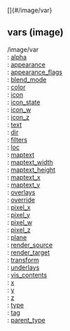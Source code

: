 []{#/image/var}    
## vars (image)    
/image/var    
:   [alpha](/ref/atom/var/alpha)    
:   [appearance](/ref/atom/var/appearance)    
:   [appearance_flags](/ref/atom/var/appearance_flags)    
:   [blend_mode](/ref/atom/var/blend_mode)    
:   [color](/ref/atom/var/color)    
:   [icon](/ref/atom/var/icon)    
:   [icon_state](/ref/atom/var/icon_state)    
:   [icon_w](/ref/atom/var/icon_w)    
:   [icon_z](/ref/atom/var/icon_z)    
:   [text](/ref/atom/var/text)    
:   [dir](/ref/atom/var/dir)    
:   [filters](/ref/atom/var/filters)    
:   [loc](/ref/image/var/loc)    
:   [maptext](/ref/atom/var/maptext)    
:   [maptext_width](/ref/atom/var/maptext_width)    
:   [maptext_height](/ref/atom/var/maptext_height)    
:   [maptext_x](/ref/atom/var/maptext_x)    
:   [maptext_y](/ref/atom/var/maptext_y)    
:   [overlays](/ref/atom/var/overlays)    
:   [override](/ref/atom/var/override)    
:   [pixel_x](/ref/atom/var/pixel_x)    
:   [pixel_y](/ref/atom/var/pixel_y)    
:   [pixel_w](/ref/atom/var/pixel_w)    
:   [pixel_z](/ref/atom/var/pixel_z)    
:   [plane](/ref/atom/var/plane)    
:   [render_source](/ref/atom/var/render_source)    
:   [render_target](/ref/atom/var/render_target)    
:   [transform](/ref/atom/var/transform)    
:   [underlays](/ref/atom/var/underlays)    
:   [vis_contents](/ref/atom/var/vis_contents)    
:   [x](/ref/atom/var/x)    
:   [y](/ref/atom/var/y)    
:   [z](/ref/atom/var/z)    
:   [type](/ref/datum/var/type)    
:   [tag](/ref/datum/var/tag)    
:   [parent_type](/ref/datum/var/parent_type)  